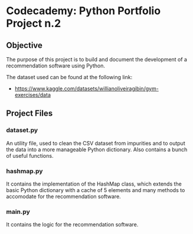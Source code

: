 # Codecademy: Python Portfolio Project n.2

## Objective

The purpose of this project is to build and document the development of a recommendation software using Python.

The dataset used can be found at the following link:
- https://www.kaggle.com/datasets/willianoliveiragibin/gym-exercises/data

## Project Files

### dataset.py

An utility file, used to clean the CSV dataset from impurities and to output the data into a more manageable Python dictionary. Also contains a bunch of useful functions.

### hashmap.py

It contains the implementation of the HashMap class, which extends the basic Python dictionary with a cache of 5 elements and many methods to accomodate for the recommendation software.

### main.py

It contains the logic for the recommendation software.